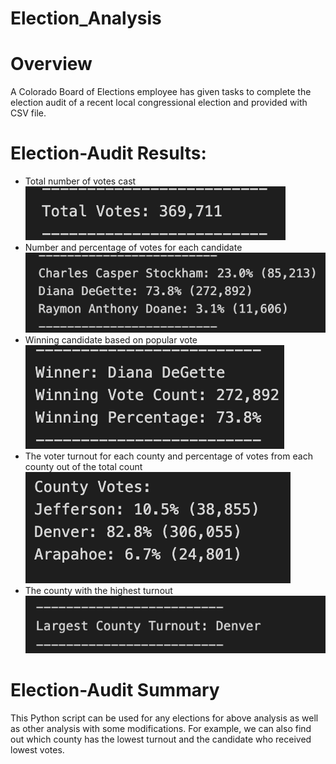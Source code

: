 # Election_Analysis

# Overview
A Colorado Board of Elections employee has given tasks to complete the election audit of a recent local congressional election and provided with CSV file.
# Election-Audit Results: 
-	Total number of votes cast
![plot](./Resources/pic1.png) 
-	Number and percentage of votes for each candidate 
![plot](./Resources/pic2.png)
- Winning candidate based on popular vote
![plot](./Resources/pic3.png) 
-	The voter turnout for each county and percentage of votes from each county out of the total count
![plot](./Resources/pic4.png) 
-	The county with the highest turnout
![plot](./Resources/pic5.png) 

# Election-Audit Summary
This Python script can be used for any elections for above analysis as well as other analysis with some modifications. For example, we can also find out which county has the lowest turnout and the candidate who received lowest votes.

